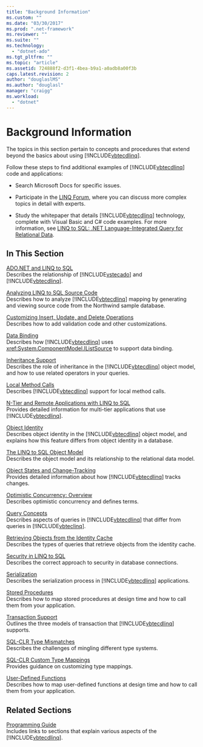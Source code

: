 ```yaml
---
title: "Background Information"
ms.custom: ""
ms.date: "03/30/2017"
ms.prod: ".net-framework"
ms.reviewer: ""
ms.suite: ""
ms.technology: 
  - "dotnet-ado"
ms.tgt_pltfrm: ""
ms.topic: "article"
ms.assetid: 724888f2-d3f1-4bea-b9a1-a0adb8a00f3b
caps.latest.revision: 2
author: "douglaslMS"
ms.author: "douglasl"
manager: "craigg"
ms.workload: 
  - "dotnet"
---
```

# Background Information
The topics in this section pertain to concepts and procedures that extend beyond the basics about using [!INCLUDE[vbtecdlinq](../../../../../../includes/vbtecdlinq-md.md)].  
  
 Follow these steps to find additional examples of [!INCLUDE[vbtecdlinq](../../../../../../includes/vbtecdlinq-md.md)] code and applications:  
  
-   Search Microsoft Docs for specific issues.  
  
-   Participate in the [LINQ Forum](http://go.microsoft.com/fwlink/?LinkId=76488), where you can discuss more complex topics in detail with experts.  
  
-   Study the whitepaper that details [!INCLUDE[vbtecdlinq](../../../../../../includes/vbtecdlinq-md.md)] technology, complete with Visual Basic and C# code examples. For more information, see [LINQ to SQL: .NET Language-Integrated Query for Relational Data](http://go.microsoft.com/fwlink/?LinkId=93205).  
  
## In This Section  
 [ADO.NET and LINQ to SQL](../../../../../../docs/framework/data/adonet/sql/linq/ado-net-and-linq-to-sql.md)  
 Describes the relationship of [!INCLUDE[vstecado](../../../../../../includes/vstecado-md.md)] and [!INCLUDE[vbtecdlinq](../../../../../../includes/vbtecdlinq-md.md)].  
  
 [Analyzing LINQ to SQL Source Code](../../../../../../docs/framework/data/adonet/sql/linq/analyzing-linq-to-sql-source-code.md)  
 Describes how to analyze [!INCLUDE[vbtecdlinq](../../../../../../includes/vbtecdlinq-md.md)] mapping by generating and viewing source code from the Northwind sample database.  
  
 [Customizing Insert, Update, and Delete Operations](../../../../../../docs/framework/data/adonet/sql/linq/customizing-insert-update-and-delete-operations.md)  
 Describes how to add validation code and other customizations.  
  
 [Data Binding](../../../../../../docs/framework/data/adonet/sql/linq/data-binding.md)  
 Describes how [!INCLUDE[vbtecdlinq](../../../../../../includes/vbtecdlinq-md.md)] uses <xref:System.ComponentModel.IListSource> to support data binding.  
  
 [Inheritance Support](../../../../../../docs/framework/data/adonet/sql/linq/inheritance-support.md)  
 Describes the role of inheritance in the [!INCLUDE[vbtecdlinq](../../../../../../includes/vbtecdlinq-md.md)] object model, and how to use related operators in your queries.  
  
 [Local Method Calls](../../../../../../docs/framework/data/adonet/sql/linq/local-method-calls.md)  
 Describes [!INCLUDE[vbtecdlinq](../../../../../../includes/vbtecdlinq-md.md)] support for local method calls.  
  
 [N-Tier and Remote Applications with LINQ to SQL](../../../../../../docs/framework/data/adonet/sql/linq/n-tier-and-remote-applications-with-linq-to-sql.md)  
 Provides detailed information for multi-tier applications that use [!INCLUDE[vbtecdlinq](../../../../../../includes/vbtecdlinq-md.md)].  
  
 [Object Identity](../../../../../../docs/framework/data/adonet/sql/linq/object-identity.md)  
 Describes object identity in the [!INCLUDE[vbtecdlinq](../../../../../../includes/vbtecdlinq-md.md)] object model, and explains how this feature differs from object identity in a database.  
  
 [The LINQ to SQL Object Model](../../../../../../docs/framework/data/adonet/sql/linq/the-linq-to-sql-object-model.md)  
 Describes the object model and its relationship to the relational data model.  
  
 [Object States and Change-Tracking](../../../../../../docs/framework/data/adonet/sql/linq/object-states-and-change-tracking.md)  
 Provides detailed information about how [!INCLUDE[vbtecdlinq](../../../../../../includes/vbtecdlinq-md.md)] tracks changes.  
  
 [Optimistic Concurrency: Overview](../../../../../../docs/framework/data/adonet/sql/linq/optimistic-concurrency-overview.md)  
 Describes optimistic concurrency and defines terms.  
  
 [Query Concepts](../../../../../../docs/framework/data/adonet/sql/linq/query-concepts.md)  
 Describes aspects of queries in [!INCLUDE[vbtecdlinq](../../../../../../includes/vbtecdlinq-md.md)] that differ from queries in [!INCLUDE[vbteclinq](../../../../../../includes/vbteclinq-md.md)].  
  
 [Retrieving Objects from the Identity Cache](../../../../../../docs/framework/data/adonet/sql/linq/retrieving-objects-from-the-identity-cache.md)  
 Describes the types of queries that retrieve objects from the identity cache.  
  
 [Security in LINQ to SQL](../../../../../../docs/framework/data/adonet/sql/linq/security-in-linq-to-sql.md)  
 Describes the correct approach to security in database connections.  
  
 [Serialization](../../../../../../docs/framework/data/adonet/sql/linq/serialization.md)  
 Describes the serialization process in [!INCLUDE[vbtecdlinq](../../../../../../includes/vbtecdlinq-md.md)] applications.  
  
 [Stored Procedures](../../../../../../docs/framework/data/adonet/sql/linq/stored-procedures.md)  
 Describes how to map stored procedures at design time and how to call them from your application.  
  
 [Transaction Support](../../../../../../docs/framework/data/adonet/sql/linq/transaction-support.md)  
 Outlines the three models of transaction that [!INCLUDE[vbtecdlinq](../../../../../../includes/vbtecdlinq-md.md)] supports.  
  
 [SQL-CLR Type Mismatches](../../../../../../docs/framework/data/adonet/sql/linq/sql-clr-type-mismatches.md)  
 Describes the challenges of mingling different type systems.  
  
 [SQL-CLR Custom Type Mappings](../../../../../../docs/framework/data/adonet/sql/linq/sql-clr-custom-type-mappings.md)  
 Provides guidance on customizing type mappings.  
  
 [User-Defined Functions](../../../../../../docs/framework/data/adonet/sql/linq/user-defined-functions.md)  
 Describes how to map user-defined functions at design time and how to call them from your application.  
  
## Related Sections  
 [Programming Guide](../../../../../../docs/framework/data/adonet/sql/linq/programming-guide.md)  
 Includes links to sections that explain various aspects of the [!INCLUDE[vbtecdlinq](../../../../../../includes/vbtecdlinq-md.md)].
